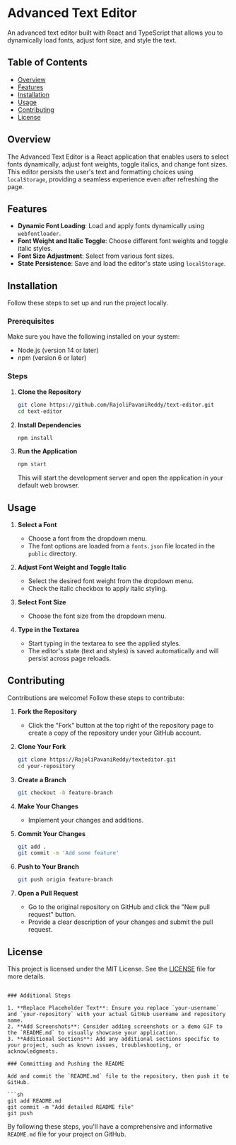 
# Advanced Text Editor

An advanced text editor built with React and TypeScript that allows you to dynamically load fonts, adjust font size, and style the text.

## Table of Contents

- [Overview](#overview)
- [Features](#features)
- [Installation](#installation)
- [Usage](#usage)
- [Contributing](#contributing)
- [License](#license)

## Overview

The Advanced Text Editor is a React application that enables users to select fonts dynamically, adjust font weights, toggle italics, and change font sizes. This editor persists the user's text and formatting choices using `localStorage`, providing a seamless experience even after refreshing the page.

## Features

- **Dynamic Font Loading**: Load and apply fonts dynamically using `webfontloader`.
- **Font Weight and Italic Toggle**: Choose different font weights and toggle italic styles.
- **Font Size Adjustment**: Select from various font sizes.
- **State Persistence**: Save and load the editor's state using `localStorage`.

## Installation

Follow these steps to set up and run the project locally.

### Prerequisites

Make sure you have the following installed on your system:

- Node.js (version 14 or later)
- npm (version 6 or later)

### Steps

1. **Clone the Repository**

   ```sh
   git clone https://github.com/RajoliPavaniReddy/text-editor.git
   cd text-editor
   ```

2. **Install Dependencies**

   ```sh
   npm install
   ```

3. **Run the Application**

   ```sh
   npm start
   ```

   This will start the development server and open the application in your default web browser.

## Usage

1. **Select a Font**

   - Choose a font from the dropdown menu.
   - The font options are loaded from a `fonts.json` file located in the `public` directory.

2. **Adjust Font Weight and Toggle Italic**

   - Select the desired font weight from the dropdown menu.
   - Check the italic checkbox to apply italic styling.

3. **Select Font Size**

   - Choose the font size from the dropdown menu.

4. **Type in the Textarea**

   - Start typing in the textarea to see the applied styles.
   - The editor's state (text and styles) is saved automatically and will persist across page reloads.

## Contributing

Contributions are welcome! Follow these steps to contribute:

1. **Fork the Repository**

   - Click the "Fork" button at the top right of the repository page to create a copy of the repository under your GitHub account.

2. **Clone Your Fork**

   ```sh
   git clone https://RajoliPavaniReddy/texteditor.git
   cd your-repository
   ```

3. **Create a Branch**

   ```sh
   git checkout -b feature-branch
   ```

4. **Make Your Changes**

   - Implement your changes and additions.

5. **Commit Your Changes**

   ```sh
   git add .
   git commit -m 'Add some feature'
   ```

6. **Push to Your Branch**

   ```sh
   git push origin feature-branch
   ```

7. **Open a Pull Request**

   - Go to the original repository on GitHub and click the "New pull request" button.
   - Provide a clear description of your changes and submit the pull request.

## License

This project is licensed under the MIT License. See the [LICENSE](LICENSE) file for more details.

```

### Additional Steps

1. **Replace Placeholder Text**: Ensure you replace `your-username` and `your-repository` with your actual GitHub username and repository name.
2. **Add Screenshots**: Consider adding screenshots or a demo GIF to the `README.md` to visually showcase your application.
3. **Additional Sections**: Add any additional sections specific to your project, such as known issues, troubleshooting, or acknowledgments.

### Committing and Pushing the README

Add and commit the `README.md` file to the repository, then push it to GitHub.

```sh
git add README.md
git commit -m "Add detailed README file"
git push
```

By following these steps, you'll have a comprehensive and informative `README.md` file for your project on GitHub.
